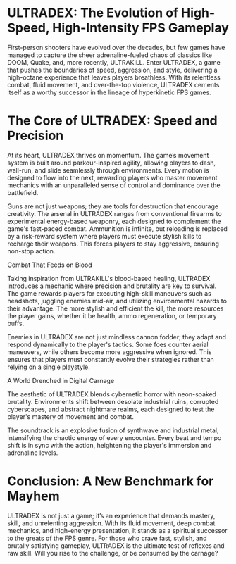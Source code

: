# ULTRADEX: The Evolution of High-Speed, High-Intensity FPS Gameplay

First-person shooters have evolved over the decades, but few games have managed to capture the sheer adrenaline-fueled chaos of classics like DOOM, Quake, and, more recently, ULTRAKILL. Enter ULTRADEX, a game that pushes the boundaries of speed, aggression, and style, delivering a high-octane experience that leaves players breathless. With its relentless combat, fluid movement, and over-the-top violence, ULTRADEX cements itself as a worthy successor in the lineage of hyperkinetic FPS games.

# The Core of ULTRADEX: Speed and Precision

At its heart, ULTRADEX thrives on momentum. The game’s movement system is built around parkour-inspired agility, allowing players to dash, wall-run, and slide seamlessly through environments. Every motion is designed to flow into the next, rewarding players who master movement mechanics with an unparalleled sense of control and dominance over the battlefield.

Guns are not just weapons; they are tools for destruction that encourage creativity. The arsenal in ULTRADEX ranges from conventional firearms to experimental energy-based weaponry, each designed to complement the game's fast-paced combat. Ammunition is infinite, but reloading is replaced by a risk-reward system where players must execute stylish kills to recharge their weapons. This forces players to stay aggressive, ensuring non-stop action.

Combat That Feeds on Blood

Taking inspiration from ULTRAKILL's blood-based healing, ULTRADEX introduces a mechanic where precision and brutality are key to survival. The game rewards players for executing high-skill maneuvers such as headshots, juggling enemies mid-air, and utilizing environmental hazards to their advantage. The more stylish and efficient the kill, the more resources the player gains, whether it be health, ammo regeneration, or temporary buffs.

Enemies in ULTRADEX are not just mindless cannon fodder; they adapt and respond dynamically to the player's tactics. Some foes counter aerial maneuvers, while others become more aggressive when ignored. This ensures that players must constantly evolve their strategies rather than relying on a single playstyle.

A World Drenched in Digital Carnage

The aesthetic of ULTRADEX blends cybernetic horror with neon-soaked brutality. Environments shift between desolate industrial ruins, corrupted cyberscapes, and abstract nightmare realms, each designed to test the player's mastery of movement and combat.

The soundtrack is an explosive fusion of synthwave and industrial metal, intensifying the chaotic energy of every encounter. Every beat and tempo shift is in sync with the action, heightening the player's immersion and adrenaline levels.

# Conclusion: A New Benchmark for Mayhem

ULTRADEX is not just a game; it’s an experience that demands mastery, skill, and unrelenting aggression. With its fluid movement, deep combat mechanics, and high-energy presentation, it stands as a spiritual successor to the greats of the FPS genre. For those who crave fast, stylish, and brutally satisfying gameplay, ULTRADEX is the ultimate test of reflexes and raw skill. Will you rise to the challenge, or be consumed by the carnage?


